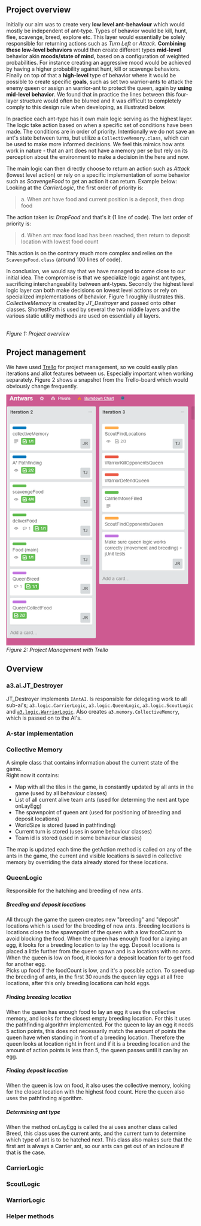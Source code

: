 ## Project overview 

Initially our aim was to create very **low level ant-behaviour** which would mostly be independent of ant-type. Types of behavior would be kill, hunt, flee, scavenge, breed, explore etc. This layer would essentially be solely responsible for returning actions such as *Turn Left* or *Attack*. **Combining these low-level behaviors** would then create different types **mid-level** behavior akin **moods/state of mind**, based on a configuration of weighted probabilities. For instance creating an aggressive mood would be achieved by having a higher probability  against hunt, kill or scavenge behaviors. Finally on top of that a **high-level** type of behavior where it would be possible to create specific **goals**, such as set two warrior-ants to attack the enemy queen or assign an warrior-ant to protect the queen, again by **using mid-level behavior**.
We found that in practice the lines between this four-layer structure would often be blurred and it was difficult to completely comply to this design rule when developing, as illustrated below.   

In practice each ant-type has it own main logic serving as the highest layer. The logic take action based on when a specific set of conditions have been made. The conditions are in order of priority. Intentionally we do not save an ant's state between turns, but utilize a `CollectiveMemory.class`, which can be used to make more informed decisions. We feel this mimics how ants work in nature - that an ant does not have a memory per se but rely on its perception about the environment to make a decision in the here and now.

The main logic can then directly choose to return an action such as *Attack* (lowest level action) or rely on a specific implementation of some behavior such as *ScavengeFood* to get an action it can return. Example below:
Looking at the *CarrierLogic*, the first order of priority is:
> a. When ant have food and current position is a deposit, then drop food

The action taken is: *DropFood* and that's it (1 line of code). The last order of priority is:

> d. When ant max food load has been reached, then return to deposit location with lowest food count 

This action is on the contrary much more complex and relies on the `ScavengeFood.class` (around 100 lines of code). 

In conclusion, we would say that we have managed to come close to our initial idea. The compromise is that we specialize logic against ant types, sacrificing interchangeability between ant-types. Secondly the highest level logic layer can both make decisions on lowest level actions or rely on specialized implementations of behavior. Figure 1 roughly illustrates this. *CollectiveMemory* is created by *JT_Destroyer* and passed onto other classes. ShortestPath is used by several the two middle layers and the various static utility methods are used on essentially all layers. 

<p>
	<img src="https://raw.githubusercontent.com/hardboilr/AIAntKiller/master/img/hierachy.png?token=AHPOUO4MT-R9QSq6TPmdWpeJbYtlYpxvks5XNYkywA%3D%3D" alt>
	<br>
	<em>Figure 1: Project overview</em>
</p>
          
## Project management 

We have used [Trello](https://trello.com/) for project management, so we could easily plan iterations and allot features between us. Especially important when working separately. Figure 2 shows a snapshot from the Trello-board which would obviously change frequently.

<p>
    <img src="https://raw.githubusercontent.com/hardboilr/AIAntKiller/master/img/trello.PNG?token=AHPOUA7Qcf7gvEoACM8OFjjs7Ofdcxfyks5XNZKswA%3D%3D" alt>
	<br>
    <em>Figure 2: Project Management with Trello</em>
</p>

## Overview    

### a3.ai.JT_Destroyer ###
JT_Destroyer implements `IAntAI`. Is responsible for delegating work to all sub-ai's; `a3.logic.CarrierLogic`, `a3.logic.QueenLogic`, `a3.logic.ScoutLogic` and [`a3.logic.WarriorLogic`](). Also creates `a3.memory.CollectiveMemory`, which is passed on to the AI's. 

### A-star implementation

### Collective Memory

A simple class that contains information about the current state of the game.  
Right now it contains:
* Map with all the tiles in the game, is constantly updated by all ants in the game (used by all behaviour classes)
* List of all current alive team ants (used for determing the next ant type onLayEgg)
* The spawnpoint of queen ant (used for positioning of breeding and deposit locations)
* WorldSize is stored (used in pathfinding)
* Current turn is stored (uses in some behaviour classes)
* Team id is stored (used in some behaviour classes) 

The map is updated each time the getAction method is called on any of the ants in the game, the current and visible locations is saved in collective memory by overriding the data already stored for these locations.

### QueenLogic
Responsible for the hatching and breeding of new ants.  

##### Breeding and deposit locations
All through the game the queen creates new "breeding" and "deposit" locations which is used for the breeding of new ants. Breeding locations is locations close to the spawnpoint of the queen  with a low foodCount to avoid blocking the food. When the queen has enough food for a laying an egg, it looks for a breeding location to lay the egg. Deposit locations is placed a little further from the queen spawn and is a locations with no ants. When the queen is low on food, it looks for a deposit location for to get food for another egg.  
Picks up food if the foodCount is low, and it's a possible action. To speed up the breeding of ants, in the first 30 rounds the queen lay eggs at all free locations, after this only breeding locations can hold eggs.  

##### Finding breeding location
When the queen has enough food to lay an egg it uses the collective memory, and looks for the closest empty breeding location. For this it uses the pathfinding algorithm implemented. 
For the queen to lay an egg it needs 5 action points, this does not necessarily match the amount of points the queen have when standing in front of a breeding location. Therefore the queen looks at location right in front and if it is a breeding location and the amount of action points is less than 5, the queen passes until it can lay an egg.

##### Finding deposit location
When the queen is low on food, it also uses the collective memory, looking for the closest location with the highest food count. Here the queen also uses the pathfinding algorithm.

##### Determining ant type
When the method onLayEgg is called the ai uses another class called Breed, this class uses the current ants, and the current turn to determine which type of ant is to be hatched next. This class also makes sure that the first ant is always a Carrier ant, so our ants can get out of an inclosure if that is the case. 

### CarrierLogic

### ScoutLogic

### WarriorLogic   

### Helper methods

